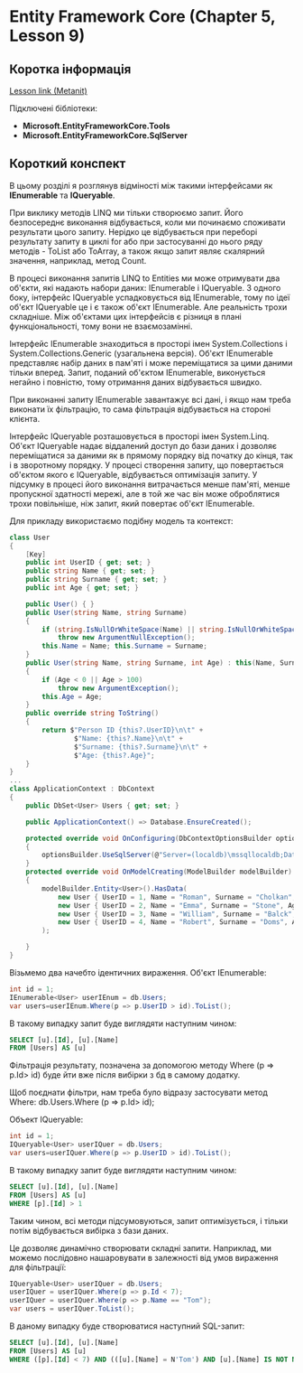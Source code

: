 # Entity Framework Core (Chapter 5, Lesson 9)

## Коротка інформація
[Lesson link (Metanit)](https://metanit.com/sharp/entityframeworkcore/5.6.php)

Підключені бібліотеки:

* **Microsoft.EntityFrameworkCore.Tools**
* **Microsoft.EntityFrameworkCore.SqlServer**

## Короткий конспект

В цьому розділі я розглянув відміності між такими інтерфейсами як **IEnumerable** та **IQueryable**.

При виклику методів LINQ ми тільки створюємо запит. Його безпосереднє виконання відбувається, коли ми починаємо 
споживати результати цього запиту. Нерідко це відбувається при переборі результату запиту в циклі for або при 
застосуванні до нього ряду методів - ToList або ToArray, а також якщо запит являє скалярний значення, наприклад, метод Count.

В процесі виконання запитів LINQ to Entities ми може отримувати два об'єкти, які надають набори даних: IEnumerable і IQueryable. 
З одного боку, інтерфейс IQueryable успадковується від IEnumerable, тому по ідеї об'єкт IQueryable це і є також об'єкт IEnumerable. 
Але реальність трохи складніше. Між об'єктами цих інтерфейсів є різниця в плані функціональності, тому вони не взаємозамінні.

Інтерфейс IEnumerable знаходиться в просторі імен System.Collections і System.Collections.Generic (узагальнена версія). 
Об'єкт IEnumerable представляє набір даних в пам'яті і може переміщатися за цими даними тільки вперед. Запит, поданий 
об'єктом IEnumerable, виконується негайно і повністю, тому отримання даних відбувається швидко.

При виконанні запиту IEnumerable завантажує всі дані, і якщо нам треба виконати їх фільтрацію, то сама фільтрація відбувається на стороні клієнта.

Інтерфейс IQueryable розташовується в просторі імен System.Linq. Об'єкт IQueryable надає віддалений доступ до бази даних і дозволяє переміщатися 
за даними як в прямому порядку від початку до кінця, так і в зворотному порядку. У процесі створення запиту, що повертається об'єктом якого є 
IQueryable, відбувається оптимізація запиту. У підсумку в процесі його виконання витрачається менше пам'яті, менше пропускної здатності мережі, 
але в той же час він може оброблятися трохи повільніше, ніж запит, який повертає об'єкт IEnumerable.

Для прикладу використаємо подібну модель та контекст:

```csharp
class User
{
    [Key]
    public int UserID { get; set; }
    public string Name { get; set; }
    public string Surname { get; set; }
    public int Age { get; set; }

    public User() { }
    public User(string Name, string Surname)
    {
        if (string.IsNullOrWhiteSpace(Name) || string.IsNullOrWhiteSpace(Surname))
            throw new ArgumentNullException();
        this.Name = Name; this.Surname = Surname;
    }
    public User(string Name, string Surname, int Age) : this(Name, Surname)
    {
        if (Age < 0 || Age > 100)
            throw new ArgumentException();
        this.Age = Age;
    }
    public override string ToString()
    {
        return $"Person ID {this?.UserID}\n\t" +
                $"Name: {this?.Name}\n\t" +
                $"Surname: {this?.Surname}\n\t" +
                $"Age: {this?.Age}";
    }
}
...
class ApplicationContext : DbContext
{
    public DbSet<User> Users { get; set; }

    public ApplicationContext() => Database.EnsureCreated();

    protected override void OnConfiguring(DbContextOptionsBuilder optionsBuilder)
    {
        optionsBuilder.UseSqlServer(@"Server=(localdb)\mssqllocaldb;Database=EF5.9;Trusted_Connection=True;");
    }
    protected override void OnModelCreating(ModelBuilder modelBuilder)
    {
        modelBuilder.Entity<User>().HasData(
            new User { UserID = 1, Name = "Roman", Surname = "Cholkan", Age = 20 },
            new User { UserID = 2, Name = "Emma", Surname = "Stone", Age = 19 },
            new User { UserID = 3, Name = "William", Surname = "Balck", Age = 29 },
            new User { UserID = 4, Name = "Robert", Surname = "Doms", Age = 61 }
        );

    }
}
```

Візьмемо два начебто ідентичних вираження. Об'єкт IEnumerable:

```csharp
int id = 1;
IEnumerable<User> userIEnum = db.Users;
var users=userIEnum.Where(p => p.UserID > id).ToList();
```

В такому випадку запит буде виглядяти наступним чином:

```SQL
SELECT [u].[Id], [u].[Name]
FROM [Users] AS [u]
```

Фільтрація результату, позначена за допомогою методу Where (p => p.Id> id) буде йти вже після вибірки з бд в самому додатку.

Щоб поєднати фільтри, нам треба було відразу застосувати метод Where: db.Users.Where (p => p.Id> id);

Объект IQueryable:

```csharp
int id = 1;
IQueryable<User> userIQuer = db.Users;
var users=userIQuer.Where(p => p.UserID > id).ToList();
```

В такому випадку запит буде виглядяти наступним чином:

```SQL
SELECT [u].[Id], [u].[Name]
FROM [Users] AS [u]
WHERE [p].[Id] > 1
```

Таким чином, всі методи підсумовуються, запит оптимізується, і тільки потім відбувається вибірка з бази даних.

Це дозволяє динамічно створювати складні запити. Наприклад, ми можемо послідовно нашаровувати в залежності від умов вираження для фільтрації:

```csharp
IQueryable<User> userIQuer = db.Users;
userIQuer = userIQuer.Where(p => p.Id < 7);
userIQuer = userIQuer.Where(p => p.Name == "Tom"); 
var users = userIQuer.ToList();
```

В даному випадку буде створюватися наступний SQL-запит:

```SQL
SELECT [u].[Id], [u].[Name]
FROM [Users] AS [u]
WHERE ([p].[Id] < 7) AND (([u].[Name] = N'Tom') AND [u].[Name] IS NOT NULL)
```